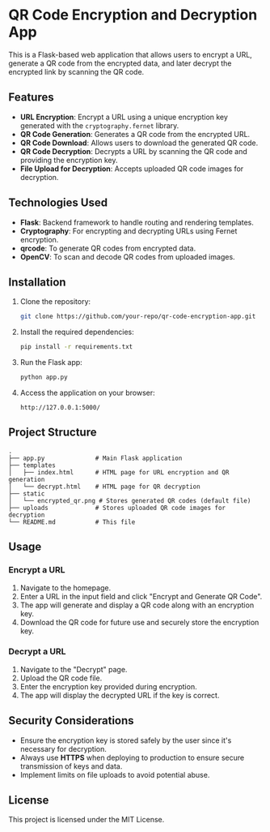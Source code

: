 
# QR Code Encryption and Decryption App

This is a Flask-based web application that allows users to encrypt a URL, generate a QR code from the encrypted data, and later decrypt the encrypted link by scanning the QR code. 

## Features

- **URL Encryption**: Encrypt a URL using a unique encryption key generated with the `cryptography.fernet` library.
- **QR Code Generation**: Generates a QR code from the encrypted URL.
- **QR Code Download**: Allows users to download the generated QR code.
- **QR Code Decryption**: Decrypts a URL by scanning the QR code and providing the encryption key.
- **File Upload for Decryption**: Accepts uploaded QR code images for decryption.

## Technologies Used

- **Flask**: Backend framework to handle routing and rendering templates.
- **Cryptography**: For encrypting and decrypting URLs using Fernet encryption.
- **qrcode**: To generate QR codes from encrypted data.
- **OpenCV**: To scan and decode QR codes from uploaded images.

## Installation

1. Clone the repository:
   ```bash
   git clone https://github.com/your-repo/qr-code-encryption-app.git
   ```

2. Install the required dependencies:
   ```bash
   pip install -r requirements.txt
   ```

3. Run the Flask app:
   ```bash
   python app.py
   ```

4. Access the application on your browser:
   ```
   http://127.0.0.1:5000/
   ```

## Project Structure

```
.
├── app.py              # Main Flask application
├── templates
│   ├── index.html      # HTML page for URL encryption and QR generation
│   └── decrypt.html    # HTML page for QR decryption
├── static
│   └── encrypted_qr.png # Stores generated QR codes (default file)
├── uploads             # Stores uploaded QR code images for decryption
└── README.md           # This file
```

## Usage

### Encrypt a URL
1. Navigate to the homepage.
2. Enter a URL in the input field and click "Encrypt and Generate QR Code".
3. The app will generate and display a QR code along with an encryption key.
4. Download the QR code for future use and securely store the encryption key.

### Decrypt a URL
1. Navigate to the "Decrypt" page.
2. Upload the QR code file.
3. Enter the encryption key provided during encryption.
4. The app will display the decrypted URL if the key is correct.

## Security Considerations

- Ensure the encryption key is stored safely by the user since it's necessary for decryption.
- Always use **HTTPS** when deploying to production to ensure secure transmission of keys and data.
- Implement limits on file uploads to avoid potential abuse.

## License

This project is licensed under the MIT License.
